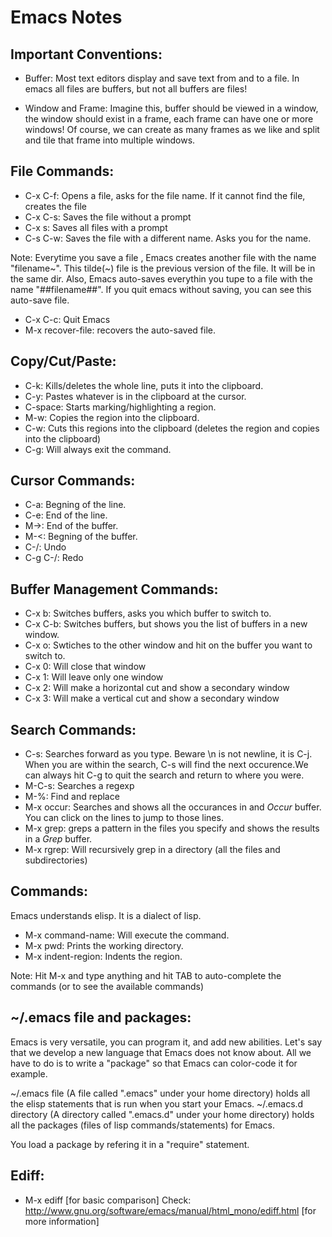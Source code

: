 # Emacs Notes
## Important Conventions:

* Buffer:
Most text editors display and save text from and to a file. In emacs all files are buffers, but not all buffers are files!

* Window and Frame:
Imagine this, buffer should be viewed in a window, the window should exist in a frame, each frame can have one or more windows!
Of course, we can create as many frames as we like and split and tile that frame into multiple windows.



## File Commands:
* C-x C-f: Opens a file, asks for the file name. If it cannot find the file, creates the file
* C-x C-s: Saves the file without a prompt
* C-x s: Saves all files with a prompt
* C-s C-w: Saves the file with a different name. Asks you for the name.

Note:
Everytime you save a file , Emacs creates another file with the name "filename~". This tilde(~) file is the previous version of the file. It will be in the same dir. Also, Emacs auto-saves everythin you tupe to a file with the name "##filename##". If you quit emacs without saving, you can see this auto-save file.

* C-x C-c: Quit Emacs
* M-x recover-file: recovers the auto-saved file.

## Copy/Cut/Paste:
* C-k: Kills/deletes the whole line, puts it into the clipboard.
* C-y: Pastes whatever is in the clipboard at the cursor.
* C-space: Starts marking/highlighting a region.
* M-w: Copies the region into the clipboard.
* C-w: Cuts this regions into the clipboard (deletes the region and copies into the clipboard)
* C-g: Will always exit the command.

## Cursor Commands:
* C-a: Begning of the line.
* C-e: End of the line.
* M->: End of the buffer.
* M-<: Begning of the buffer.
* C-/: Undo
* C-g C-/: Redo

## Buffer Management Commands:
* C-x b: Switches buffers, asks you which buffer to switch to.
* C-x C-b: Switches buffers, but shows you the list of buffers in a new window.
* C-x o: Swtiches to the other window and hit <enter> on the buffer you want to switch to.
* C-x 0: Will close that window
* C-x 1: Will leave only one window
* C-x 2: Will make a horizontal cut and show a secondary window
* C-x 3: Will make a vertical cut and show a secondary window

## Search Commands:
* C-s: Searches forward as you type. Beware \n is not newline, it is C-j. When you are within the search, C-s will find the next occurence.We can always hit C-g to quit the search and return to where you were.
* M-C-s: Searches a regexp
* M-%: Find and replace
* M-x occur: Searches and shows all the occurances in and *Occur* buffer. You can click on the lines to jump to those lines.
* M-x grep: greps a pattern in the files you specify and shows the results in a *Grep* buffer.
* M-x rgrep: Will recursively grep in a directory (all the files and subdirectories)

## Commands:
Emacs understands elisp. It is a dialect of lisp.
* M-x command-name: Will execute the command.
* M-x pwd: Prints the working directory.
* M-x indent-region: Indents the region.

Note:
Hit M-x and type anything and hit TAB to auto-complete the commands (or to see the available commands)

## ~/.emacs file and packages:
Emacs is very versatile, you can program it, and add new abilities. Let's say that we develop a new language that Emacs does not know about. All we have to do is to write a "package" so that Emacs can color-code it for example.

~/.emacs file (A file called ".emacs" under your home directory) holds all the elisp statements that is run when you start your Emacs.
~/.emacs.d directory (A directory called ".emacs.d" under your home directory) holds all the packages (files of lisp commands/statements) for Emacs.

You load a package by refering it in a "require" statement. 

## Ediff:
* M-x ediff [for basic comparison]
Check: http://www.gnu.org/software/emacs/manual/html_mono/ediff.html [for more information]

